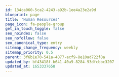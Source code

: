 ```yaml
---
id: 134ca060-5ca2-4243-a92b-1ee4a23e2a9d
blueprint: page
title: 'Human Resources'
page_icon: fa-people-group
get_in_touch_toggle: false
seo_noindex: false
seo_nofollow: false
seo_canonical_type: entry
sitemap_change_frequency: weekly
sitemap_priority: 0.5
parent: 3f6b1e70-541a-4877-acf9-8e10ad722f8a
updated_by: bf43418f-b641-40a9-8284-93dfcbbc3207
updated_at: 1653337658
---
```

